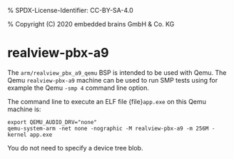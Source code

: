 % SPDX-License-Identifier: CC-BY-SA-4.0

% Copyright (C) 2020 embedded brains GmbH & Co. KG

# realview-pbx-a9

The `arm/realview_pbx_a9_qemu` BSP is intended to be used with Qemu. The
Qemu `realview-pbx-a9` machine can be used to run SMP tests using for example
the Qemu `-smp 4` command line option.

The command line to execute an ELF file {file}`app.exe` on this Qemu machine
is:

```none
export QEMU_AUDIO_DRV="none"
qemu-system-arm -net none -nographic -M realview-pbx-a9 -m 256M -kernel app.exe
```

You do not need to specify a device tree blob.
